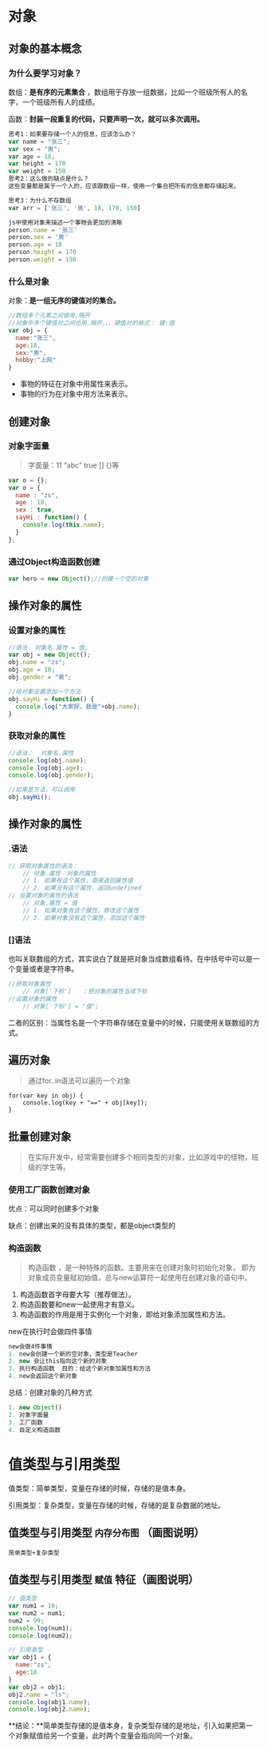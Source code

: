 # 对象

## 对象的基本概念

### 为什么要学习对象？

数组：**是有序的元素集合** ，数组用于存放一组数据，比如一个班级所有人的名字，一个班级所有人的成绩。

函数：**封装一段重复的代码，只要声明一次，就可以多次调用。** 

```javascript
思考1：如果要存储一个人的信息，应该怎么办？
var name = "张三";
var sex = "男";
var age = 18;
var height = 170
var weight = 150
思考2：这么做的缺点是什么？
这些变量都是属于一个人的，应该跟数组一样，使用一个集合把所有的信息都存储起来。

思考3：为什么不存数组 
var arr = ['张三', '男', 18, 170, 150]

js中使用对象来描述一个事物会更加的清晰
person.name = '张三'
person.sex = '男'
person.age = 18
person.height = 170
person.weight = 150

```

### 什么是对象

对象：**是一组无序的键值对的集合。** 

```javascript
//数组多个元素之间使用,隔开
//对象中多个键值对之间也用,隔开，，，键值对的格式： 键:值
var obj = {
  name:"张三",
  age:18,
  sex:"男",
  hobby:"上网"
}
```

- 事物的特征在对象中用属性来表示。
- 事物的行为在对象中用方法来表示。

## 创建对象

### 对象字面量

> 字面量：11 “abc”  true  [] {}等

```javascript
var o = {};
var o = {
  name : "zs",
  age : 18,
  sex : true,
  sayHi : function() {
    console.log(this.name);
  }
};
```

### 通过Object构造函数创建

```javascript
var hero = new Object();//创建一个空的对象
```

## 操作对象的属性

### 设置对象的属性

```javascript
//语法  对象名.属性 = 值;
var obj = new Object();
obj.name = "zs";
obj.age = 18;
obj.gender = "男";

//给对象设置添加一个方法
obj.sayHi = function() {
  console.log("大家好，我是"+obj.name);
}
```

### 获取对象的属性

```javascript
//语法：  对象名.属性
console.log(obj.name);
console.log(obj.age);
console.log(obj.gender);

//如果是方法，可以调用
obj.sayHi();
```

## 操作对象的属性

### .语法

```javascript
// 获取对象属性的语法：
	// 对象.属性：对象的属性
    // 1. 如果有这个属性，直接返回属性值
    // 2. 如果没有这个属性，返回undefined
// 设置对象的属性的语法
    // 对象.属性 = 值
    // 1. 如果对象有这个属性，修改这个属性
    // 2. 如果对象没有这个属性，添加这个属性
```

### []语法

也叫关联数组的方式，其实说白了就是把对象当成数组看待。在中括号中可以是一个变量或者是字符串。

```javascript
//获取对象属性
	// 对象['下标']   ：把对象的属性当成下标
//设置对象的属性
	// 对象['下标'] = "值";
```

二者的区别：当属性名是一个字符串存储在变量中的时候，只能使用关联数组的方式。

## 遍历对象

> 通过for..in语法可以遍历一个对象

```
for(var key in obj) {
	console.log(key + "==" + obj[key]);
}
```



## 批量创建对象

> 在实际开发中，经常需要创建多个相同类型的对象，比如游戏中的怪物，班级的学生等。

### 使用工厂函数创建对象

优点：可以同时创建多个对象

缺点：创建出来的没有具体的类型，都是object类型的

### 构造函数

> 构造函数 ，是一种特殊的函数。主要用来在创建对象时初始化对象， 即为对象成员变量赋初始值，总与new运算符一起使用在创建对象的语句中。

1. 构造函数首字母要大写（推荐做法）。
2. 构造函数要和new一起使用才有意义。
3. 构造函数的作用是用于实例化一个对象，即给对象添加属性和方法。

new在执行时会做四件事情

```javascript
new会做4件事情
1. new会创建一个新的空对象，类型是Teacher
2. new 会让this指向这个新的对象
3. 执行构造函数  目的：给这个新对象加属性和方法
4. new会返回这个新对象
```

总结：创建对象的几种方式

```javascript
1. new Object()
2. 对象字面量
3. 工厂函数
4. 自定义构造函数
```

# 值类型与引用类型

值类型：简单类型，变量在存储的时候，存储的是值本身。

引用类型：复杂类型，变量在存储的时候，存储的是复杂数据的地址。

## 值类型与引用类型  `内存分布图` （画图说明）

```
简单类型+复杂类型
```

## 值类型与引用类型 `赋值` 特征（画图说明）

```js
// 值类型
var num1 = 10;
var num2 = num1;
num2 = 99;
console.log(num1);
console.log(num2);

// 引用类型
var obj1 = {
  name:"zs",
  age:18
}
var obj2 = obj1;
obj2.name = "ls";
console.log(obj1.name);
console.log(obj2.name);
```

**结论：**简单类型存储的是值本身，复杂类型存储的是地址，引入如果把第一个对象赋值给另一个变量，此时两个变量会指向同一个对象。
